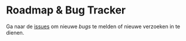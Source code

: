 # Roadmap & Bug Tracker
Ga naar de [issues](https://github.com/persoonlijk-afscheid-online/roadmap/issues) om nieuwe *bugs* te melden of nieuwe verzoeken in te dienen.
